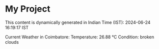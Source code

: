 # My Project

This content is dynamically generated in Indian Time (IST): 2024-06-24 16:19:17 IST


Current Weather in Coimbatore:
Temperature: 26.88 °C
Condition: broken clouds
